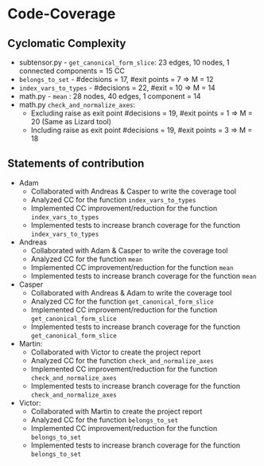 # Code-Coverage

## Cyclomatic Complexity
- subtensor.py - `get_canonical_form_slice`: 23 edges, 10 nodes, 1 connected components =  15 CC
- ``belongs_to_set`` - #decisions = 17, #exit points = 7 => M = 12
- ``index_vars_to_types`` - #decisions = 22, #exit = 10 => M = 14
- math.py - `mean` : 28 nodes, 40 edges, 1 component = 14
- math.py `check_and_normalize_axes`:
    - Excluding raise as exit point #decisions = 19, #exit points = 1 => M = 20 (Same as Lizard tool)
    - Including raise as exit point #decisions = 19, #exit points = 3 => M = 18

## Statements of contribution
- Adam
    - Collaborated with Andreas & Casper to write the coverage tool
    - Analyzed CC for the function `index_vars_to_types`
    - Implemented CC improvement/reduction for the function `index_vars_to_types`
    - Implemented tests to increase branch coverage for the function `index_vars_to_types`
- Andreas
    - Collaborated with Adam & Casper to write the coverage tool
    - Analyzed CC for the function `mean`
    - Implemented CC improvement/reduction for the function `mean`
    - Implemented tests to increase branch coverage for the function `mean`
- Casper
    - Collaborated with Andreas & Adam to write the coverage tool
    - Analyzed CC for the function `get_canonical_form_slice`
    - Implemented CC improvement/reduction for the function `get_canonical_form_slice`
    - Implemented tests to increase branch coverage for the function `get_canonical_form_slice`
- Martin:
    - Collaborated with Victor to create the project report
    - Analyzed CC for the function `check_and_normalize_axes`
    - Implemented CC improvement/reduction for the function `check_and_normalize_axes`
    - Implemented tests to increase branch coverage for the function `check_and_normalize_axes`
- Victor:
    - Collaborated with Martin to create the project report
    - Analyzed CC for the function `belongs_to_set`
    - Implemented CC improvement/reduction for the function `belongs_to_set`
    - Implemented tests to increase branch coverage for the function `belongs_to_set`

